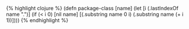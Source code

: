 {% highlight clojure %}
(defn package-class
  [name]
  (let [i (.lastIndexOf name ".")]
    (if (< i 0)
      [nil name]
      [(.substring name 0 i) (.substring name (+ i 1))])))
{% endhighlight %}
